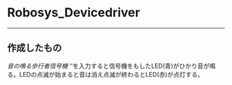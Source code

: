 # Robosys_Devicedriver
---
## 作成したもの
*音の鳴る歩行者信号機*
’'を入力すると信号機をもしたLED(青)がひかり音が鳴る。LEDの点滅が始まると音は消え点滅が終わるとLED(赤)が点灯する。
